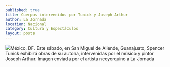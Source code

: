 ```yaml
---
published: true
title: Cuerpos intervenidos por Tunick y Joseph Arthur
author: La Jornada
location: Nacional
category: Cultura y Espectáculos
layout: posts
---
```


![](http://i.imgur.com/upWEzKdm.jpg)México, DF. Este sábado, en San Miguel de Allende, Guanajuato, Spencer Tunick exhibirá obras de su autoría, intervenidas por el músico y pintor Joseph Arthur. Imagen enviada por el artista neoyorquino a La Jornada
